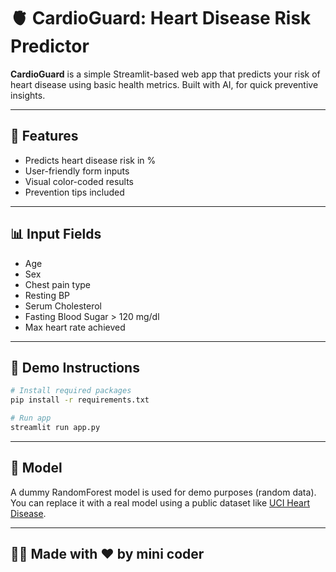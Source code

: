 # 🫀 CardioGuard: Heart Disease Risk Predictor

**CardioGuard** is a simple Streamlit-based web app that predicts your risk of heart disease using basic health metrics. Built with AI, for quick preventive insights.

---

## 🚀 Features

- Predicts heart disease risk in %
- User-friendly form inputs
- Visual color-coded results
- Prevention tips included

---

## 📊 Input Fields

- Age
- Sex
- Chest pain type
- Resting BP
- Serum Cholesterol
- Fasting Blood Sugar > 120 mg/dl
- Max heart rate achieved

---

## 🧪 Demo Instructions

```bash
# Install required packages
pip install -r requirements.txt

# Run app
streamlit run app.py
```

---

## 🧠 Model

A dummy RandomForest model is used for demo purposes (random data). You can replace it with a real model using a public dataset like [UCI Heart Disease](https://archive.ics.uci.edu/ml/datasets/Heart+Disease).

---

## 👨‍💻 Made with ❤️ by mini coder
